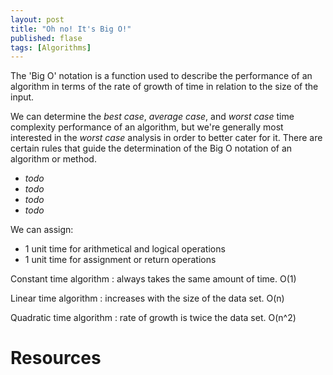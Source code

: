 ```yaml
---
layout: post
title: "Oh no! It's Big O!"
published: flase
tags: [Algorithms]
---
```


The 'Big O' notation is a function used to describe the performance of an algorithm in terms of the rate of growth of time in relation to the size of the input.

We can determine the *best case*, *average case*, and *worst case* time complexity performance of an algorithm, but we're generally most interested in the *worst case* analysis in order to better cater for it. There are certain rules that guide the determination of the Big O notation of an algorithm or method.
  - *todo*
  - *todo*
  - *todo*
  - *todo*

We can assign:
- 1 unit time for arithmetical and logical operations
- 1 unit time for assignment or return operations


Constant time algorithm : always takes the same amount of time. O(1)

Linear time algorithm : increases with the size of the data set. O(n)

Quadratic time algorithm : rate of growth is twice the data set. O(n^2)







# Resources
